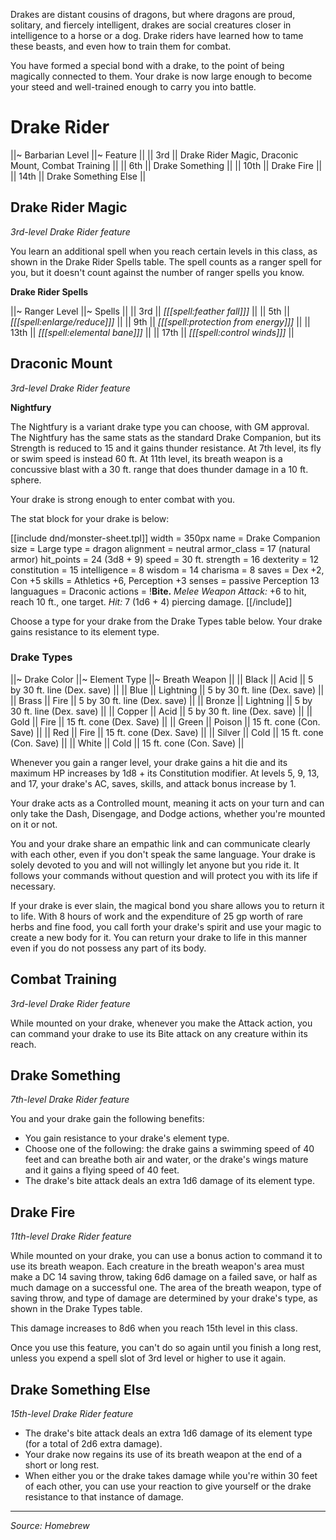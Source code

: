 Drakes are distant cousins of dragons, but where dragons are proud, solitary, and fiercely intelligent, drakes are social creatures closer in intelligence to a horse or a dog. Drake riders have learned how to tame these beasts, and even how to train them for combat.

You have formed a special bond with a drake, to the point of being magically connected to them. Your drake is now large enough to become your steed and well-trained enough to carry you into battle.

# Drake Rider

||~ Barbarian Level ||~ Feature ||
|| 3rd || Drake Rider Magic, Draconic Mount, Combat Training ||
|| 6th || Drake Something ||
|| 10th || Drake Fire ||
|| 14th || Drake Something Else ||

## Drake Rider Magic

_3rd-level Drake Rider feature_

You learn an additional spell when you reach certain levels in this class, as shown in the Drake Rider Spells table. The spell counts as a ranger spell for you, but it doesn't count against the number of ranger spells you know.

**Drake Rider Spells**

||~ Ranger Level ||~ Spells ||
|| 3rd || *[[[spell:feather fall]]]* ||
|| 5th || *[[[spell:enlarge/reduce]]]* ||
|| 9th || *[[[spell:protection from energy]]]* ||
|| 13th || *[[[spell:elemental bane]]]* ||
|| 17th || *[[[spell:control winds]]]* ||

## Draconic Mount

_3rd-level Drake Rider feature_

<div class="phb-sidebar">
<p><b>Nightfury</b><p>

<p>The Nightfury is a variant drake type you can choose, with GM approval. The Nightfury has the same stats as the standard Drake Companion, but its Strength is reduced to 15 and it gains thunder resistance. At 7th level, its fly or swim speed is instead 60 ft. At 11th level, its breath weapon is a concussive blast with a 30 ft. range that does thunder damage in a 10 ft. sphere.</p>
</div>

Your drake is strong enough to enter combat with you.

The stat block for your drake is below:

[[include dnd/monster-sheet.tpl]]
width = 350px
name = Drake Companion
size = Large
type = dragon
alignment = neutral
armor_class = 17 (natural armor)
hit_points = 24 (3d8 + 9)
speed = 30 ft.
strength = 16
dexterity = 12
constitution = 15
intelligence = 8
wisdom = 14
charisma = 8
saves = Dex +2, Con +5
skills = Athletics +6, Perception +3
senses = passive Perception 13
languagues = Draconic
actions = !**Bite.** *Melee Weapon Attack:* +6 to hit, reach 10 ft., one target. *Hit:* 7 (1d6 + 4) piercing damage.
[[/include]]

Choose a type for your drake from the Drake Types table below. Your drake gains resistance to its element type.

### Drake Types

||~ Drake Color ||~ Element Type ||~ Breath Weapon ||
|| Black || Acid || 5 by 30 ft. line (Dex. save) ||
|| Blue || Lightning || 5 by 30 ft. line (Dex. save) ||
|| Brass || Fire || 5 by 30 ft. line (Dex. save) ||
|| Bronze || Lightning || 5 by 30 ft. line (Dex. save) ||
|| Copper || Acid || 5 by 30 ft. line (Dex. save) ||
|| Gold || Fire || 15 ft. cone (Dex. Save) ||
|| Green || Poison || 15 ft. cone (Con. Save) ||
|| Red || Fire || 15 ft. cone (Dex. Save) ||
|| Silver || Cold || 15 ft. cone (Con. Save) ||
|| White || Cold || 15 ft. cone (Con. Save) ||

Whenever you gain a ranger level, your drake gains a hit die and its maximum HP increases by 1d8 + its Constitution modifier. At levels 5, 9, 13, and 17, your drake's AC, saves, skills, and attack bonus increase by 1.

Your drake acts as a Controlled mount, meaning it acts on your turn and can only take the Dash, Disengage, and Dodge actions, whether you're mounted on it or not.

You and your drake share an empathic link and can communicate clearly with each other, even if you don't speak the same language. Your drake is solely devoted to you and will not willingly let anyone but you ride it. It follows your commands without question and will protect you with its life if necessary.

If your drake is ever slain, the magical bond you share allows you to return it to life. With 8 hours of work and the expenditure of 25 gp worth of rare herbs and fine food, you call forth your drake's spirit and use your magic to create a new body for it. You can return your drake to life in this manner even if you do not possess any part of its body.

## Combat Training

_3rd-level Drake Rider feature_

While mounted on your drake, whenever you make the Attack action, you can command your drake to use its Bite attack on any creature within its reach.

## Drake Something

_7th-level Drake Rider feature_

You and your drake gain the following benefits:

* You gain resistance to your drake's element type.
* Choose one of the following: the drake gains a swimming speed of 40 feet and can breathe both air and water, or the drake's wings mature and it gains a flying speed of 40 feet. 
* The drake's bite attack deals an extra 1d6 damage of its element type.

## Drake Fire

_11th-level Drake Rider feature_
 
While mounted on your drake, you can use a bonus action to command it to use its breath weapon. Each creature in the breath weapon's area must make a DC 14 saving throw, taking 6d6 damage on a failed save, or half as much damage on a successful one. The area of the breath weapon, type of saving throw, and type of damage are determined by your drake's type, as shown in the Drake Types table.

This damage increases to 8d6 when you reach 15th level in this class.

Once you use this feature, you can't do so again until you finish a long rest, unless you expend a spell slot of 3rd level or higher to use it again.

## Drake Something Else

_15th-level Drake Rider feature_

* The drake's bite attack deals an extra 1d6 damage of its element type (for a total of 2d6 extra damage).
* Your drake now regains its use of its breath weapon at the end of a short or long rest.
* When either you or the drake takes damage while you're within 30 feet of each other, you can use your reaction to give yourself or the drake resistance to that instance of damage.

----

*Source: Homebrew*
